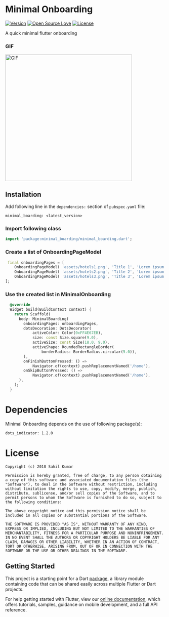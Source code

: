 # Minimal Onboarding

[![Version](https://img.shields.io/pub/v/minimal_onboarding.svg)](https://pub.dartlang.org/packages/minimal_onboarding)
[![Open Source Love](https://badges.frapsoft.com/os/v1/open-source.svg?v=102)](https://opensource.org/licenses/MIT)
[![License](https://img.shields.io/badge/license-MIT-blue.svg)](https://github.com/xsahil03x/fancy_on_boarding/blob/master/LICENSE)

A quick minimal flutter onboarding

### GIF
<img src="https://raw.github.com/alihussam/minimal_onboarding/master/minimal_onboarding.gif" height="400" alt="GIF"/>

## Installation
Add following line in the `dependencies:` section of `pubspec.yaml` file:

```
minimal_boarding: <latest_version>
```
### Import following class
```dart
import 'package:minimal_boarding/minimal_boarding.dart';
```

### Create a list of OnboardingPageModel

```dart
 final onboardingPages = [
    OnboardingPageModel( 'assets/hotels1.png', 'Title 1', 'Lorem ipsum ...'),
    OnboardingPageModel( 'assets/hotels2.png', 'Title 2', 'Lorem ipsum ...'),
    OnboardingPageModel( 'assets/hotels3.png', 'Title 3', 'Lorem ipsum ...'),
];
```

### Use the created list in MinimalOnboarding
```dart
  @override
  Widget build(BuildContext context) {
    return Scaffold(
      body: MinimalBoarding(
        onboardingPages: onboardingPages,
        dotsDecoration: DotsDecorator(
            activeColor: Color(0xFF4E67EB),
            size: const Size.square(9.0),
            activeSize: const Size(18.0, 9.0),
            activeShape: RoundedRectangleBorder(
                borderRadius: BorderRadius.circular(5.0)),
        ),
        onFinishButtonPressed: () =>
            Navigator.of(context).pushReplacementNamed('/home'),
        onSkipButtonPressed: () =>
            Navigator.of(context).pushReplacementNamed('/home'),
      ),
    );
  }
```

# Dependencies
Minimal Onboarding depends on the use of following package(s):
```
dots_indicator: 1.2.0
```

# License

    Copyright (c) 2018 Sahil Kumar
    
    Permission is hereby granted, free of charge, to any person obtaining a copy of this software and associated documentation files (the "Software"), to deal in the Software without restriction, including without limitation the rights to use, copy, modify, merge, publish, distribute, sublicense, and/or sell copies of the Software, and to permit persons to whom the Software is furnished to do so, subject to the following conditions:
    
    The above copyright notice and this permission notice shall be included in all copies or substantial portions of the Software.
    
    THE SOFTWARE IS PROVIDED "AS IS", WITHOUT WARRANTY OF ANY KIND, EXPRESS OR IMPLIED, INCLUDING BUT NOT LIMITED TO THE WARRANTIES OF MERCHANTABILITY, FITNESS FOR A PARTICULAR PURPOSE AND NONINFRINGEMENT. IN NO EVENT SHALL THE AUTHORS OR COPYRIGHT HOLDERS BE LIABLE FOR ANY CLAIM, DAMAGES OR OTHER LIABILITY, WHETHER IN AN ACTION OF CONTRACT, TORT OR OTHERWISE, ARISING FROM, OUT OF OR IN CONNECTION WITH THE SOFTWARE OR THE USE OR OTHER DEALINGS IN THE SOFTWARE.

## Getting Started

This project is a starting point for a Dart
[package](https://flutter.dev/developing-packages/),
a library module containing code that can be shared easily across
multiple Flutter or Dart projects.

For help getting started with Flutter, view our 
[online documentation](https://flutter.dev/docs), which offers tutorials, 
samples, guidance on mobile development, and a full API reference.
